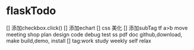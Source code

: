 # flaskTodo

[] 添加checkbox.click()
[] 添加echart
[] css 美化
[] 添加subTag
tf a>b
move
meeting
shop
plan design code debug test 
ss
pdf
doc
github,download, make build,demo,
install
[]  tag:work study weekly self relax